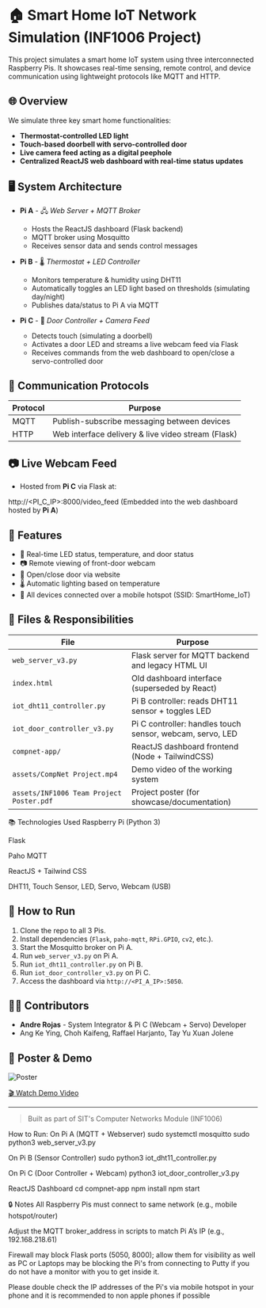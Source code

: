# 🏠 Smart Home IoT Network Simulation (INF1006 Project)

This project simulates a smart home IoT system using three interconnected Raspberry Pis. It showcases real-time sensing, remote control, and device communication using lightweight protocols like MQTT and HTTP.

## 🌐 Overview

We simulate three key smart home functionalities:

- **Thermostat-controlled LED light**
- **Touch-based doorbell with servo-controlled door**
- **Live camera feed acting as a digital peephole**
- **Centralized ReactJS web dashboard with real-time status updates**

## 🖥️ System Architecture

- **Pi A** - 🖧 *Web Server + MQTT Broker*  
  - Hosts the ReactJS dashboard (Flask backend)
  - MQTT broker using Mosquitto
  - Receives sensor data and sends control messages

- **Pi B** - 🌡️ *Thermostat + LED Controller*  
  - Monitors temperature & humidity using DHT11
  - Automatically toggles an LED light based on thresholds (simulating day/night)
  - Publishes data/status to Pi A via MQTT

- **Pi C** - 🚪 *Door Controller + Camera Feed*  
  - Detects touch (simulating a doorbell)
  - Activates a door LED and streams a live webcam feed via Flask
  - Receives commands from the web dashboard to open/close a servo-controlled door

## 📡 Communication Protocols

| Protocol | Purpose |
|---------|---------|
| MQTT    | Publish-subscribe messaging between devices |
| HTTP    | Web interface delivery & live video stream (Flask) |

## 📷 Live Webcam Feed

- Hosted from **Pi C** via Flask at:

http://<PI_C_IP>:8000/video_feed
(Embedded into the web dashboard hosted by **Pi A**)

## 🧠 Features

- 🔄 Real-time LED status, temperature, and door status
- 📷 Remote viewing of front-door webcam
- 🔐 Open/close door via website
- 🌡️ Automatic lighting based on temperature
- 📶 All devices connected over a mobile hotspot (SSID: SmartHome_IoT)


## 📂 Files & Responsibilities

| File                          | Purpose                                                  |
|-------------------------------|----------------------------------------------------------|
| `web_server_v3.py`           | Flask server for MQTT backend and legacy HTML UI        |
| `index.html`                 | Old dashboard interface (superseded by React)            |
| `iot_dht11_controller.py`    | Pi B controller: reads DHT11 sensor + toggles LED        |
| `iot_door_controller_v3.py`  | Pi C controller: handles touch sensor, webcam, servo, LED|
| `compnet-app/`               | ReactJS dashboard frontend (Node + TailwindCSS)          |
| `assets/CompNet Project.mp4` | Demo video of the working system                         |
| `assets/INF1006 Team Project Poster.pdf` | Project poster (for showcase/documentation)      |

📚 Technologies Used
Raspberry Pi (Python 3)

Flask

Paho MQTT

ReactJS + Tailwind CSS

DHT11, Touch Sensor, LED, Servo, Webcam (USB)

## 🚀 How to Run

1. Clone the repo to all 3 Pis.
2. Install dependencies (`Flask`, `paho-mqtt`, `RPi.GPIO`, `cv2`, etc.).
3. Start the Mosquitto broker on Pi A.
4. Run `web_server_v3.py` on Pi A.
5. Run `iot_dht11_controller.py` on Pi B.
6. Run `iot_door_controller_v3.py` on Pi C.
7. Access the dashboard via `http://<PI_A_IP>:5050`.

## 👨‍💻 Contributors

- **Andre Rojas** - System Integrator & Pi C (Webcam + Servo) Developer
- Ang Ke Ying, Choh Kaifeng, Raffael Harjanto, Tay Yu Xuan Jolene

## 🧾 Poster & Demo

![Poster](./assets/poster.png)

[🎬 Watch Demo Video](./assets/demo.mp4)

---

> Built as part of SIT's Computer Networks Module (INF1006)

How to Run:
On Pi A (MQTT + Webserver)
sudo systemctl mosquitto
sudo python3 web_server_v3.py

On Pi B (Sensor Controller)
sudo python3 iot_dht11_controller.py

On Pi C (Door Controller + Webcam)
python3 iot_door_controller_v3.py

ReactJS Dashboard
cd compnet-app
npm install
npm start

🔒 Notes
All Raspberry Pis must connect to same network (e.g., mobile hotspot/router)

Adjust the MQTT broker_address in scripts to match Pi A’s IP (e.g., 192.168.218.61)

Firewall may block Flask ports (5050, 8000); allow them for visibility as well as PC or Laptops may be
blocking the Pi's from connecting to Putty if you do not have a monitor with you to get inside it.

Please double check the IP addresses of the Pi's via mobile hotspot in your phone and it is recommended to non apple
phones if possible




